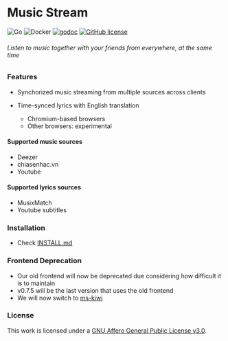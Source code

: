 # Music Stream

![Go](https://github.com/TrungNguyen1909/MusicStream/workflows/Go/badge.svg)
![Docker](https://github.com/TrungNguyen1909/MusicStream/workflows/Docker/badge.svg)
[![godoc](https://godoc.org/github.com/TrungNguyen1909/MusicStream?status.svg)](https://pkg.go.dev/github.com/TrungNguyen1909/MusicStream)
[![GitHub license](https://img.shields.io/github/license/TrungNguyen1909/MusicStream)](https://github.com/TrungNguyen1909/MusicStream/blob/master/LICENSE)
###### Listen to music together with your friends from everywhere, at the same time

### Features

- Synchorized music streaming from multiple sources across clients

- Time-synced lyrics with English translation
  - Chromium-based browsers
  - Other browsers: experimental

#### Supported music sources
  - Deezer
  - chiasenhac.vn
  - Youtube

#### Supported lyrics sources
  - MusixMatch
  - Youtube subtitles

### Installation

- Check [INSTALL.md](./docs/INSTALL.md)

### Frontend Deprecation
- Our old frontend will now be deprecated due considering how difficult it is to maintain
- v0.7.5 will be the last version that uses the old frontend
- We will now switch to [ms-kiwi](https://github.com/natsukagami/ms-kiwi)

### License 

  This work is licensed under a [GNU Affero General Public License v3.0](https://www.gnu.org/licenses/agpl-3.0.html).

